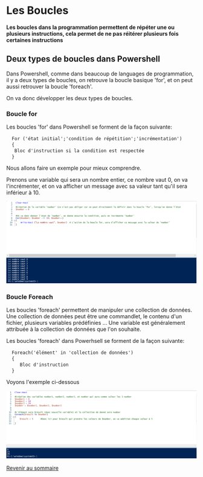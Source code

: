 # Les Boucles

__Les boucles dans la programmation permettent de répéter une ou plusieurs instructions, cela permet de ne pas réitérer plusieurs fois certaines instructions__

## Deux types de boucles dans Powershell 

Dans Powershell, comme dans beaucoup de languages de programmation, il y a deux types de boucles, on retrouve la boucle basique 'for', et on peut aussi retrouver la boucle 'foreach'.

On va donc développer les deux types de boucles.

### Boucle for

Les boucles 'for' dans Powershell se forment de la façon suivante:

      For ('état initial';'condition de répétition';'incrémentation')
      {
       Bloc d'instruction si la condition est respectée
      }

Nous allons faire un exemple pour mieux comprendre.

Prenons une variable qui sera un nombre entier, ce nombre vaut 0, on va l'incrémenter, et on va afficher un message avec sa valeur tant qu'il sera inférieur à 10.

![](https://github.com/kevinguyodo/Powershell/blob/main/Image/Boucle%20For.PNG)

### Boucle Foreach

Les boucles 'foreach' permettent de manipuler une collection de données. Une collection de données peut être une commandlet, le contenu d'un fichier, plusieurs variables prédéfinies ... Une variable est généralement attribuée à la collection de données que l'on souhaite.

Les boucles 'foreach' dans Powerhsell se forment de la façon suivante:

      Foreach('élément' in 'collection de données')
      {
         Bloc d'instruction 
      }

Voyons l'exemple ci-dessous

![](https://github.com/kevinguyodo/Powershell/blob/main/Image/Boucle%20Foreach.PNG)

[Revenir au sommaire](https://github.com/kevinguyodo/Powershell/blob/main/README.md)
